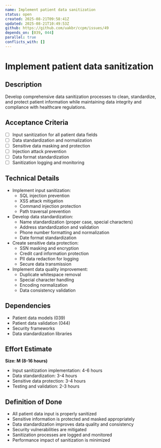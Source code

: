 ```yaml
---
name: Implement patient data sanitization
status: open
created: 2025-08-21T09:58:41Z
updated: 2025-08-21T10:49:53Z
github: https://github.com/uakbr/ccpm/issues/49
depends_on: [039, 044]
parallel: true
conflicts_with: []
---
```


# Implement patient data sanitization

## Description
Develop comprehensive data sanitization processes to clean, standardize, and protect patient information while maintaining data integrity and compliance with healthcare regulations.

## Acceptance Criteria
- [ ] Input sanitization for all patient data fields
- [ ] Data standardization and normalization
- [ ] Sensitive data masking and protection
- [ ] Injection attack prevention
- [ ] Data format standardization
- [ ] Sanitization logging and monitoring

## Technical Details
- Implement input sanitization:
  - SQL injection prevention
  - XSS attack mitigation
  - Command injection protection
  - Path traversal prevention
- Develop data standardization:
  - Name standardization (proper case, special characters)
  - Address standardization and validation
  - Phone number formatting and normalization
  - Date format standardization
- Create sensitive data protection:
  - SSN masking and encryption
  - Credit card information protection
  - PII data redaction for logging
  - Secure data transmission
- Implement data quality improvement:
  - Duplicate whitespace removal
  - Special character handling
  - Encoding normalization
  - Data consistency validation

## Dependencies
- Patient data models (039)
- Patient data validation (044)
- Security frameworks
- Data standardization libraries

## Effort Estimate
**Size: M (8-16 hours)**
- Input sanitization implementation: 4-6 hours
- Data standardization: 3-4 hours
- Sensitive data protection: 3-4 hours
- Testing and validation: 2-3 hours

## Definition of Done
- All patient data input is properly sanitized
- Sensitive information is protected and masked appropriately
- Data standardization improves data quality and consistency
- Security vulnerabilities are mitigated
- Sanitization processes are logged and monitored
- Performance impact of sanitization is minimized
